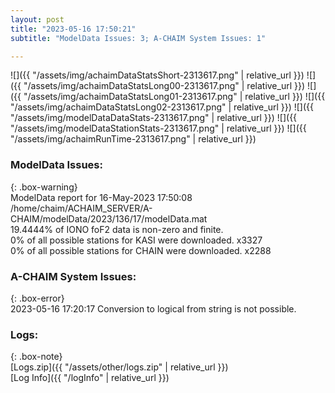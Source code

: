 ```yaml
---
layout: post
title: "2023-05-16 17:50:21"
subtitle: "ModelData Issues: 3; A-CHAIM System Issues: 1"

---
```


![]({{ "/assets/img/achaimDataStatsShort-2313617.png" | relative_url }})
![]({{ "/assets/img/achaimDataStatsLong00-2313617.png" | relative_url }})
![]({{ "/assets/img/achaimDataStatsLong01-2313617.png" | relative_url }})
![]({{ "/assets/img/achaimDataStatsLong02-2313617.png" | relative_url }})
![]({{ "/assets/img/modelDataDataStats-2313617.png" | relative_url }})
![]({{ "/assets/img/modelDataStationStats-2313617.png" | relative_url }})
![]({{ "/assets/img/achaimRunTime-2313617.png" | relative_url }})


### ModelData Issues:  
  
{: .box-warning}  
 ModelData report for 16-May-2023 17:50:08   
 /home/chaim/ACHAIM_SERVER/A-CHAIM/modelData/2023/136/17/modelData.mat   
 19.4444% of IONO foF2 data is non-zero and finite.   
 0% of all possible stations for KASI were downloaded. x3327   
 0% of all possible stations for CHAIN were downloaded. x2288   
  
### A-CHAIM System Issues:  
  
{: .box-error}  
2023-05-16 17:20:17 Conversion to logical from string is not possible.  

### Logs:  
  
{: .box-note}  
[Logs.zip]({{ "/assets/other/logs.zip" | relative_url }})  
[Log Info]({{ "/logInfo" | relative_url }})  
